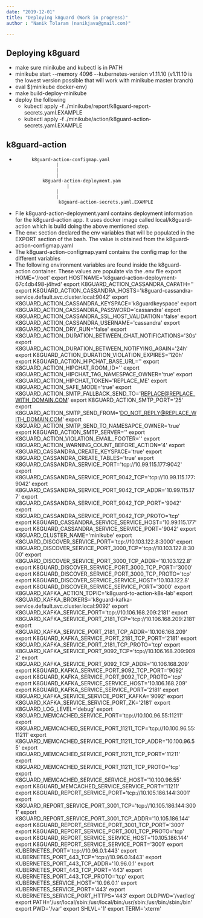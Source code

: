 ```yaml
---
date: "2019-12-01"
title: "Deploying k8guard (Work in progress)"
author : "Nanik Tolaram (nanikjava@gmail.com)" 

---
```


Deploying k8guard
-----------------
* make sure minikube and kubectl is in PATH
* minikube start --memory 4096 --kubernetes-version v1.11.10 (v1.11.10  is the lowest version possible that will work with minikube master branch)
* eval $(minikube docker-env)
* make build-deploy-minikube
* deploy the following 
	* kubectl apply -f ./minikube/report/k8guard-report-secrets.yaml.EXAMPLE 
	* kubectl apply -f ./minikube/action/k8guard-action-secrets.yaml.EXAMPLE

k8guard-action
---------------
* 			k8guard-action-configmap.yaml
				     |
				     |
				     |
		        k8guard-action-deployment.yam
			             |
				     |
				     |
                      k8guard-action-secrets.yaml.EXAMPLE				
* File k8guard-action-deployment.yaml contains deployment information for the k8guard-action app. It uses docker image called local/k8guard-action which is build doing the above mentioned step.
* The env: section declared the env variables that will be populated in the EXPORT section of the bash. The value is obtained from the k8guard-action-configmap.yaml
* The k8guard-action-configmap.yaml contains the config map for the different variables
* The following environment variables are found inside the k8guard-action container. These values are populate via the .env file
export HOME='/root'
export HOSTNAME='k8guard-action-deployment-67c4db498-j4hvd'
export K8GUARD_ACTION_CASSANDRA_CAPATH=''
export K8GUARD_ACTION_CASSANDRA_HOSTS='k8guard-cassandra-service.default.svc.cluster.local:9042'
export K8GUARD_ACTION_CASSANDRA_KEYSPACE='k8guardkeyspace'
export K8GUARD_ACTION_CASSANDRA_PASSWORD='cassandra'
export K8GUARD_ACTION_CASSANDRA_SSL_HOST_VALIDATION='false'
export K8GUARD_ACTION_CASSANDRA_USERNAME='cassandra'
export K8GUARD_ACTION_DRY_RUN='false'
export K8GUARD_ACTION_DURATION_BETWEEN_CHAT_NOTIFICATIONS='30s'
export K8GUARD_ACTION_DURATION_BETWEEN_NOTIFYING_AGAIN='24h'
export K8GUARD_ACTION_DURATION_VIOLATION_EXPIRES='120h'
export K8GUARD_ACTION_HIPCHAT_BASE_URL=''
export K8GUARD_ACTION_HIPCHAT_ROOM_ID=''
export K8GUARD_ACTION_HIPCHAT_TAG_NAMESPACE_OWNER='true'
export K8GUARD_ACTION_HIPCHAT_TOKEN='REPLACE_ME'
export K8GUARD_ACTION_SAFE_MODE='true'
export K8GUARD_ACTION_SMTP_FALLBACK_SEND_TO='REPLACE@REPLACE_WITH_DOMAIN.COM'
export K8GUARD_ACTION_SMTP_PORT='25'
export K8GUARD_ACTION_SMTP_SEND_FROM='DO_NOT_REPLY@REPLACE_WITH_DOMAIN.COM'
export K8GUARD_ACTION_SMTP_SEND_TO_NAMESAPCE_OWNER='true'
export K8GUARD_ACTION_SMTP_SERVER=''
export K8GUARD_ACTION_VIOLATION_EMAIL_FOOTER=''
export K8GUARD_ACTION_WARNING_COUNT_BEFORE_ACTION='4'
export K8GUARD_CASSANDRA_CREATE_KEYSPACE='true'
export K8GUARD_CASSANDRA_CREATE_TABLES='true'
export K8GUARD_CASSANDRA_SERVICE_PORT='tcp://10.99.115.177:9042'
export K8GUARD_CASSANDRA_SERVICE_PORT_9042_TCP='tcp://10.99.115.177:9042'
export K8GUARD_CASSANDRA_SERVICE_PORT_9042_TCP_ADDR='10.99.115.177'
export K8GUARD_CASSANDRA_SERVICE_PORT_9042_TCP_PORT='9042'
export K8GUARD_CASSANDRA_SERVICE_PORT_9042_TCP_PROTO='tcp'
export K8GUARD_CASSANDRA_SERVICE_SERVICE_HOST='10.99.115.177'
export K8GUARD_CASSANDRA_SERVICE_SERVICE_PORT='9042'
export K8GUARD_CLUSTER_NAME='minikube'
export K8GUARD_DISCOVER_SERVICE_PORT='tcp://10.103.122.8:3000'
export K8GUARD_DISCOVER_SERVICE_PORT_3000_TCP='tcp://10.103.122.8:3000'
export K8GUARD_DISCOVER_SERVICE_PORT_3000_TCP_ADDR='10.103.122.8'
export K8GUARD_DISCOVER_SERVICE_PORT_3000_TCP_PORT='3000'
export K8GUARD_DISCOVER_SERVICE_PORT_3000_TCP_PROTO='tcp'
export K8GUARD_DISCOVER_SERVICE_SERVICE_HOST='10.103.122.8'
export K8GUARD_DISCOVER_SERVICE_SERVICE_PORT='3000'
export K8GUARD_KAFKA_ACTION_TOPIC='k8guard-to-action-k8s-lab'
export K8GUARD_KAFKA_BROKERS='k8guard-kafka-service.default.svc.cluster.local:9092'
export K8GUARD_KAFKA_SERVICE_PORT='tcp://10.106.168.209:2181'
export K8GUARD_KAFKA_SERVICE_PORT_2181_TCP='tcp://10.106.168.209:2181'
export K8GUARD_KAFKA_SERVICE_PORT_2181_TCP_ADDR='10.106.168.209'
export K8GUARD_KAFKA_SERVICE_PORT_2181_TCP_PORT='2181'
export K8GUARD_KAFKA_SERVICE_PORT_2181_TCP_PROTO='tcp'
export K8GUARD_KAFKA_SERVICE_PORT_9092_TCP='tcp://10.106.168.209:9092'
export K8GUARD_KAFKA_SERVICE_PORT_9092_TCP_ADDR='10.106.168.209'
export K8GUARD_KAFKA_SERVICE_PORT_9092_TCP_PORT='9092'
export K8GUARD_KAFKA_SERVICE_PORT_9092_TCP_PROTO='tcp'
export K8GUARD_KAFKA_SERVICE_SERVICE_HOST='10.106.168.209'
export K8GUARD_KAFKA_SERVICE_SERVICE_PORT='2181'
export K8GUARD_KAFKA_SERVICE_SERVICE_PORT_KAFKA='9092'
export K8GUARD_KAFKA_SERVICE_SERVICE_PORT_ZK='2181'
export K8GUARD_LOG_LEVEL='debug'
export K8GUARD_MEMCACHED_SERVICE_PORT='tcp://10.100.96.55:11211'
export K8GUARD_MEMCACHED_SERVICE_PORT_11211_TCP='tcp://10.100.96.55:11211'
export K8GUARD_MEMCACHED_SERVICE_PORT_11211_TCP_ADDR='10.100.96.55'
export K8GUARD_MEMCACHED_SERVICE_PORT_11211_TCP_PORT='11211'
export K8GUARD_MEMCACHED_SERVICE_PORT_11211_TCP_PROTO='tcp'
export K8GUARD_MEMCACHED_SERVICE_SERVICE_HOST='10.100.96.55'
export K8GUARD_MEMCACHED_SERVICE_SERVICE_PORT='11211'
export K8GUARD_REPORT_SERVICE_PORT='tcp://10.105.186.144:3001'
export K8GUARD_REPORT_SERVICE_PORT_3001_TCP='tcp://10.105.186.144:3001'
export K8GUARD_REPORT_SERVICE_PORT_3001_TCP_ADDR='10.105.186.144'
export K8GUARD_REPORT_SERVICE_PORT_3001_TCP_PORT='3001'
export K8GUARD_REPORT_SERVICE_PORT_3001_TCP_PROTO='tcp'
export K8GUARD_REPORT_SERVICE_SERVICE_HOST='10.105.186.144'
export K8GUARD_REPORT_SERVICE_SERVICE_PORT='3001'
export KUBERNETES_PORT='tcp://10.96.0.1:443'
export KUBERNETES_PORT_443_TCP='tcp://10.96.0.1:443'
export KUBERNETES_PORT_443_TCP_ADDR='10.96.0.1'
export KUBERNETES_PORT_443_TCP_PORT='443'
export KUBERNETES_PORT_443_TCP_PROTO='tcp'
export KUBERNETES_SERVICE_HOST='10.96.0.1'
export KUBERNETES_SERVICE_PORT='443'
export KUBERNETES_SERVICE_PORT_HTTPS='443'
export OLDPWD='/var/log'
export PATH='/usr/local/sbin:/usr/local/bin:/usr/sbin:/usr/bin:/sbin:/bin'
export PWD='/var'
export SHLVL='1'
export TERM='xterm'
